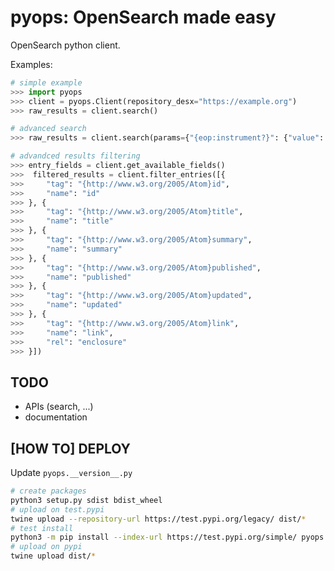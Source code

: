 pyops: OpenSearch made easy
===========================

OpenSearch python client.

Examples:
```python
# simple example
>>> import pyops
>>> client = pyops.Client(repository_desx="https://example.org")
>>> raw_results = client.search()

# advanced search
>>> raw_results = client.search(params={"{eop:instrument?}": {"value": "SAR"}})

# advandced results filtering
>>> entry_fields = client.get_available_fields()
>>>  filtered_results = client.filter_entries([{
>>>     "tag": "{http://www.w3.org/2005/Atom}id",
>>>     "name": "id"
>>> }, {
>>>     "tag": "{http://www.w3.org/2005/Atom}title",
>>>     "name": "title"
>>> }, {
>>>     "tag": "{http://www.w3.org/2005/Atom}summary",
>>>     "name": "summary"
>>> }, {
>>>     "tag": "{http://www.w3.org/2005/Atom}published",
>>>     "name": "published"
>>> }, {
>>>     "tag": "{http://www.w3.org/2005/Atom}updated",
>>>     "name": "updated"
>>> }, {
>>>     "tag": "{http://www.w3.org/2005/Atom}link",
>>>     "name": "link",
>>>     "rel": "enclosure"
>>> }])
```

TODO
----
- APIs (search, ...)
- documentation

[HOW TO] DEPLOY
---------------
Update `pyops.__version__.py`
```bash
# create packages
python3 setup.py sdist bdist_wheel
# upload on test.pypi
twine upload --repository-url https://test.pypi.org/legacy/ dist/*
# test install
python3 -m pip install --index-url https://test.pypi.org/simple/ pyops
# upload on pypi
twine upload dist/*
```
